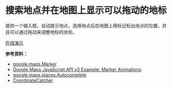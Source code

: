 # 搜索地点并在地图上显示可以拖动的地标

提供一个输入框，自动提示地点，选择地点后在地图上用标记标出地点的位置，并且可以通过拖动来调整地标的坐标。

[在线演示](http://greatghoul.github.com/google-maps-samples/address-marker/)

**参考资料：**

 * [google.maps.Marker](https://developers.google.com/maps/documentation/javascript/reference#Marker)
 * [Google Maps JavaScript API v3 Example: Marker Animations](https://google-developers.appspot.com/maps/documentation/javascript/examples/marker-animations)
 * [google.maps.places.Autocomplete](https://developers.google.com/maps/documentation/javascript/reference#Autocomplete)
 * [CoordinateCatcher](http://leewonggit.github.com/CoordinateCatcher/)
